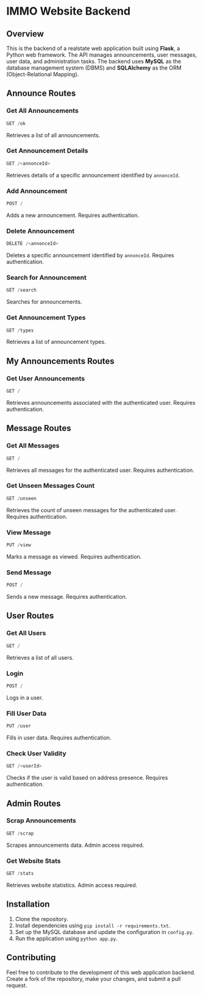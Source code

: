# IMMO Website Backend

## Overview

This is the backend of a realstate web application built using **Flask**, a Python web framework. The API manages announcements, user messages, user data, and administration tasks. The backend uses **MySQL** as the database management system (DBMS) and **SQLAlchemy** as the ORM (Object-Relational Mapping).

## Announce Routes

### Get All Announcements

```python
GET /ok
```

Retrieves a list of all announcements.

### Get Announcement Details

```python
GET /<annonceId>
```

Retrieves details of a specific announcement identified by `annonceId`.

### Add Announcement

```python
POST /
```

Adds a new announcement. Requires authentication.

### Delete Announcement

```python
DELETE /<annonceId>
```

Deletes a specific announcement identified by `annonceId`. Requires authentication.

### Search for Announcement

```python
GET /search
```

Searches for announcements.

### Get Announcement Types

```python
GET /types
```

Retrieves a list of announcement types.

## My Announcements Routes

### Get User Announcements

```python
GET /
```

Retrieves announcements associated with the authenticated user. Requires authentication.

## Message Routes

### Get All Messages

```python
GET /
```

Retrieves all messages for the authenticated user. Requires authentication.

### Get Unseen Messages Count

```python
GET /unseen
```

Retrieves the count of unseen messages for the authenticated user. Requires authentication.

### View Message

```python
PUT /view
```

Marks a message as viewed. Requires authentication.

### Send Message

```python
POST /
```

Sends a new message. Requires authentication.

## User Routes

### Get All Users

```python
GET /
```

Retrieves a list of all users.

### Login

```python
POST /
```

Logs in a user.

### Fill User Data

```python
PUT /user
```

Fills in user data. Requires authentication.

### Check User Validity

```python
GET /<userId>
```

Checks if the user is valid based on address presence. Requires authentication.

## Admin Routes

### Scrap Announcements

```python
GET /scrap
```

Scrapes announcements data. Admin access required.

### Get Website Stats

```python
GET /stats
```

Retrieves website statistics. Admin access required.

## Installation

1. Clone the repository.
2. Install dependencies using `pip install -r requirements.txt`.
3. Set up the MySQL database and update the configuration in `config.py`.
4. Run the application using `python app.py`.

## Contributing

Feel free to contribute to the development of this web application backend. Create a fork of the repository, make your changes, and submit a pull request.
